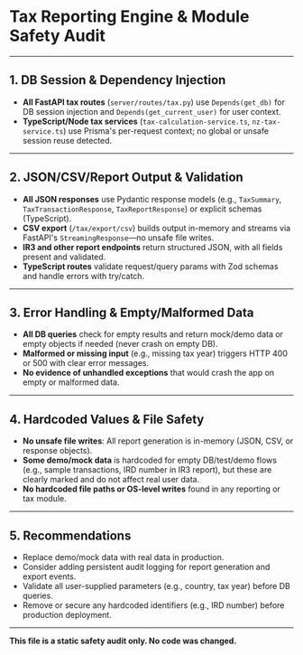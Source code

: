 # Tax Reporting Engine & Module Safety Audit

---

## 1. DB Session & Dependency Injection
- **All FastAPI tax routes** (`server/routes/tax.py`) use `Depends(get_db)` for DB session injection and `Depends(get_current_user)` for user context.
- **TypeScript/Node tax services** (`tax-calculation-service.ts`, `nz-tax-service.ts`) use Prisma's per-request context; no global or unsafe session reuse detected.

---

## 2. JSON/CSV/Report Output & Validation
- **All JSON responses** use Pydantic response models (e.g., `TaxSummary`, `TaxTransactionResponse`, `TaxReportResponse`) or explicit schemas (TypeScript).
- **CSV export** (`/tax/export/csv`) builds output in-memory and streams via FastAPI's `StreamingResponse`—no unsafe file writes.
- **IR3 and other report endpoints** return structured JSON, with all fields present and validated.
- **TypeScript routes** validate request/query params with Zod schemas and handle errors with try/catch.

---

## 3. Error Handling & Empty/Malformed Data
- **All DB queries** check for empty results and return mock/demo data or empty objects if needed (never crash on empty DB).
- **Malformed or missing input** (e.g., missing tax year) triggers HTTP 400 or 500 with clear error messages.
- **No evidence of unhandled exceptions** that would crash the app on empty or malformed data.

---

## 4. Hardcoded Values & File Safety
- **No unsafe file writes**: All report generation is in-memory (JSON, CSV, or response objects).
- **Some demo/mock data** is hardcoded for empty DB/test/demo flows (e.g., sample transactions, IRD number in IR3 report), but these are clearly marked and do not affect real user data.
- **No hardcoded file paths or OS-level writes** found in any reporting or tax module.

---

## 5. Recommendations
- Replace demo/mock data with real data in production.
- Consider adding persistent audit logging for report generation and export events.
- Validate all user-supplied parameters (e.g., country, tax year) before DB queries.
- Remove or secure any hardcoded identifiers (e.g., IRD number) before production deployment.

---

**This file is a static safety audit only. No code was changed.** 